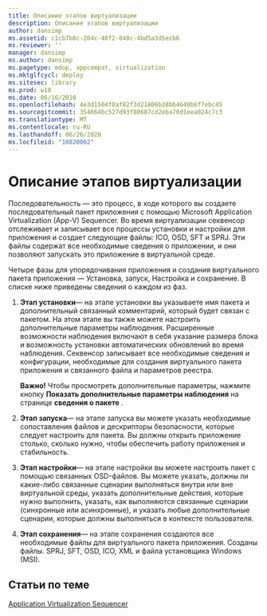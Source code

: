 ```yaml
---
title: Описание этапов виртуализации
description: Описание этапов виртуализации
author: dansimp
ms.assetid: c1cb7b6c-204c-48f2-848c-4bd5a3d5ecb6
ms.reviewer: ''
manager: dansimp
ms.author: dansimp
ms.pagetype: mdop, appcompat, virtualization
ms.mktglfcycl: deploy
ms.sitesec: library
ms.prod: w10
ms.date: 06/16/2016
ms.openlocfilehash: 4e3d1504f0af82f3d21806b38bb4640b6f7ebc45
ms.sourcegitcommit: 354664bc527d93f80687cd2eba70d1eea024c7c3
ms.translationtype: MT
ms.contentlocale: ru-RU
ms.lasthandoff: 06/26/2020
ms.locfileid: "10820002"
---
```

# Описание этапов виртуализации


Последовательность — это процесс, в ходе которого вы создаете последовательный пакет приложения с помощью Microsoft Application Virtualization (App-V) Sequencer. Во время виртуализации секвенсор отслеживает и записывает все процессы установки и настройки для приложения и создает следующие файлы: ICO, OSD, SFT и SPRJ. Эти файлы содержат все необходимые сведения о приложении, и они позволяют запускать это приложение в виртуальной среде.

Четыре фазы для упорядочивания приложения и создания виртуального пакета приложения — Установка, запуск, Настройка и сохранение. В списке ниже приведены сведения о каждом из фаз.

1.  **Этап установки**— на этапе установки вы указываете имя пакета и дополнительный связанный комментарий, который будет связан с пакетом. На этом этапе вы также можете настроить дополнительные параметры наблюдения. Расширенные возможности наблюдения включают в себя указание размера блока и возможность установки автоматических обновлений во время наблюдения. Секвенсор записывает все необходимые сведения и конфигурации, необходимые для создания виртуального пакета приложения и связанного файла и параметров реестра.

    **Важно!**  Чтобы просмотреть дополнительные параметры, нажмите кнопку **Показать дополнительные параметры наблюдения** на странице **сведения о пакете** .

     

2.  **Этап запуска**— на этапе запуска вы можете указать необходимые сопоставления файлов и дескрипторы безопасности, которые следует настроить для пакета. Вы должны открыть приложение столько, сколько нужно, чтобы обеспечить работу приложения и стабильность.

3.  **Этап настройки**— на этапе настройки вы можете настроить пакет с помощью связанных OSD-файлов. Вы можете указать, должны ли какие-либо связанные сценарии выполняться внутри или вне виртуальной среды, указать дополнительные действия, которые нужно выполнить, указать, как выполняются связанные сценарии (синхронные или асинхронные), и указать любые дополнительные сценарии, которые должны выполняться в контексте пользователя.

4.  **Этап сохранения**— на этапе сохранения создаются все необходимые файлы для виртуального пакета приложения. Созданы файлы. SPRJ, SFT, OSD, ICO, XML и файла установщика Windows (MSI).

## Статьи по теме


[Application Virtualization Sequencer](application-virtualization-sequencer.md)

 

 





